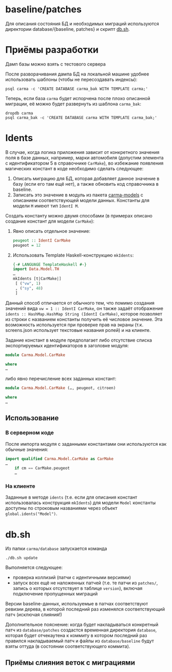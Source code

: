 # baseline/patches

Для описания состояния БД и необходимых миграций используются директории database/{baseline, patches} и скрипт [db.sh](#dbsh).

# Приёмы разработки

Дамп базы можно взять с тестового сервера

После разворачивания дампа БД на локальной машине удобнее использовать шаблоны (чтобы не пересоздавать индексы):

    psql carma -c 'CREATE DATABASE carma_bak WITH TEMPLATE carma;'

Теперь, если база `carma` будет испорчена после плохо описанной миграции, её можно будет развернуть из шаблона `carma_bak`:

    dropdb carma
    psql carma_bak -c 'CREATE DATABASE carma WITH TEMPLATE carma_bak;'

# Idents

В случае, когда логика приложения зависит от конкретного значения поля в базе данных, например, марки автомобиля (допустим элемента с идентификатором 5 в справочнике `CarMake`), во избежание появления магических констант в коде необходимо сделать следующее:

1. Описать миграцию для БД, которая добавляет данное значение в базу (если его там ещё нет), а также обновить код справочника в baseline.
2. Записать это значение в модуль из пакета [carma-models](/f-me/carma-models) с описанием соответствующей модели данных. Константы для модели `M` имеют тип `IdentI M`.

Создать константу можно двумя способами (в примерах описано создание констант для модели `CarMake`):

1. Явно описать отдельное значение:
   
   ```haskell
   peugeot :: IdentI CarMake
   peugeot = 12
   ```
2. Использовать Template Haskell-конструкцию `mkIdents`:
   
   ```haskell
   {-# LANGUAGE TemplateHaskell #-}
   import Data.Model.TH
   …
   mkIdents [t|CarMake|]
    [ ("vw", 1)
    , ("sy", 48)
    ]
   ```
Данный способ отличается от обычного тем, что помимо создания значений вида `vw = 1 :: IdentI CarMake`, он также задаёт отображение `idents :: HashMap.HashMap String (IdentI CarMake)`, которое позволяет из строки с названием константы получить её числовое значение. Эта возможность используется при проверке прав на экраны (т.к. screens.json использует текстовые названия ролей) и на клиенте.

Задание констант в модуле предполагает либо отсутствие списка экспортируемых идентификаторов в заголовке модуля:
```haskell
module Carma.Model.CarMake

where
…
```
либо явно перечисление всех заданных констант:
```haskell
module Carma.Model.CarMake (…, peugeot, citroen)

where
…
```

## Использование

### В серверном коде

После импорта модуля с заданными константами они используются как обычные значения:

```haskell
import qualified Carma.Model.CarMake as CarMake
…
    if cm == CarMake.peugeot
    …
```

### На клиенте

Заданные в методе `idents` (т.е. если для описания констант использовалась конструкция `mkIdents`) для модели `Model` константы доступны по строковым названиями через объект `global.idents("Model")`.

# db.sh

Из папки `carma/database` запускается команда
```
./db.sh update
```

Выполняется следующее:
* проверка коллизий (патчи с идентичными версиями)
* запуск всех ещё не наложенных патчей (т.е. те патчи из `patches/`, запись о которых отсутствует в таблице `version`), включая подключение пропущенных миграций

Версии baseline-данных, используемые в патчах соответствуют ревизии дерева, в которой последний раз изменялся соответствующий патч (исключая слияния!)

Дополнительное пояснение: когда будет накладываться конкретный патч из `database/patches` создастся временная директория `database`, которая будет отчекаутена к коммиту в котором последний раз правился накладываемый патч и файлы из `database/baseline` будут взяты оттуда (в состоянии соответствующего коммита).

## Приёмы слияния веток с миграциями
